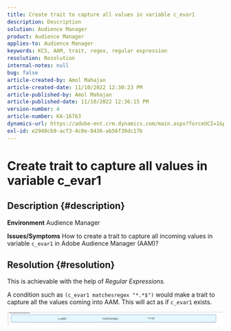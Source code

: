 ```yaml
---
title: Create trait to capture all values in variable c_evar1
description: Description
solution: Audience Manager
product: Audience Manager
applies-to: Audience Manager
keywords: KCS, AAM, trait, regex, regular expression
resolution: Resolution
internal-notes: null
bug: false
article-created-by: Amol Mahajan
article-created-date: 11/10/2022 12:30:23 PM
article-published-by: Amol Mahajan
article-published-date: 11/10/2022 12:36:15 PM
version-number: 4
article-number: KA-16763
dynamics-url: https://adobe-ent.crm.dynamics.com/main.aspx?forceUCI=1&pagetype=entityrecord&etn=knowledgearticle&id=afe65171-f360-ed11-9561-6045bd006268
exl-id: e2940cb9-acf3-4c0e-8436-ab56f39dc17b
---
```

# Create trait to capture all values in variable c_evar1

## Description {#description}

<b>Environment</b>
Audience Manager


<b>Issues/Symptoms</b>
How to create a trait to capture all incoming values in variable `c_evar1` in Adobe Audience Manager (AAM)?


## Resolution {#resolution}


This is achievable with the help of *Regular Expressions.*

A condition such as `(c_evar1 matchesregex "*.*$")` would make a trait to capture all the values coming into AAM. This will act as if `c_evar1` exists.



![](assets/1b1452cb-a86b-eb11-a812-00224803aaf7.png)
